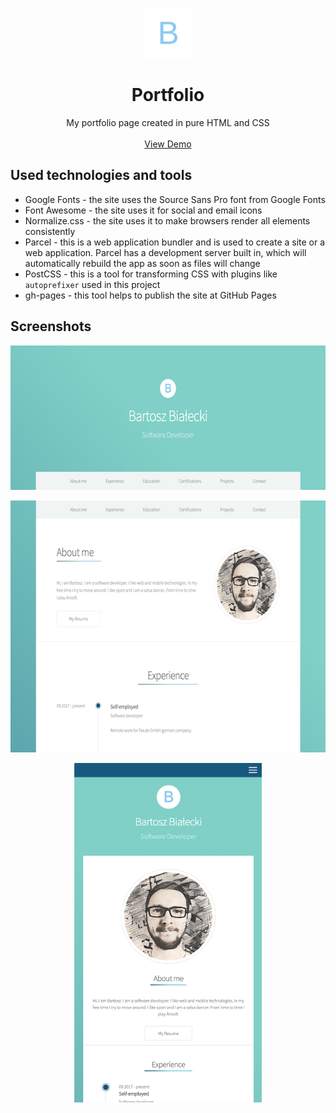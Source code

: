 <p align="center">
    <img src="assets/images/logo.svg" alt="Logo" width="80" height="80">

  <h1 align="center">Portfolio</h1>

  <p align="center">
    My portfolio page created in pure HTML and CSS
    <br />
    <br />
    <a href="https://bartoszbialecki.github.io/Portfolio/">View Demo</a>
  </p>
</p>

## Used technologies and tools
- Google Fonts - the site uses the Source Sans Pro font from Google Fonts
- Font Awesome - the site uses it for social and email icons
- Normalize.css - the site uses it to make browsers render all elements consistently
- Parcel - this is a web application bundler and is used to create a site or a web application. Parcel has a development server built in, which will automatically rebuild the app as soon as files will change
- PostCSS - this is a tool for transforming CSS with plugins like `autoprefixer` used in this project
- gh-pages - this tool helps to publish the site at GitHub Pages

## Screenshots
<p align="center">
    <img src="./github_assets/screen1.png" alt="First Screenshot" width="600" height="231">
</p>
<p align="center">
  <img src="./github_assets/screen2.png" alt="Second Screenshot" width="600" height="403">
</p>
<p align="center">
  <img src="./github_assets/screen3.png" alt="Third Screenshot" width="300" height="543">
</p>